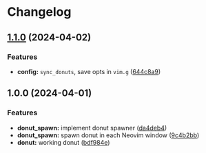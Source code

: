 # Changelog

## [1.1.0](https://github.com/NStefan002/donut.nvim/compare/v1.0.0...v1.1.0) (2024-04-02)


### Features

* **config:** `sync_donuts`, save opts in `vim.g` ([644c8a9](https://github.com/NStefan002/donut.nvim/commit/644c8a97389f0dd7d9aaa3b786f2056f052d5ba3))

## 1.0.0 (2024-04-01)


### Features

* **donut_spawn:** implement donut spawner ([da4deb4](https://github.com/NStefan002/donut.nvim/commit/da4deb4440be266759522473d826f6a9df31c919))
* **donut_spawn:** spawn donut in each Neovim window ([9c4b2bb](https://github.com/NStefan002/donut.nvim/commit/9c4b2bb79929032c857c828bee137f08acf9af16))
* **donut:** working donut ([bdf984e](https://github.com/NStefan002/donut.nvim/commit/bdf984e2e2abe9a2e6b5214605172c64249033ab))
